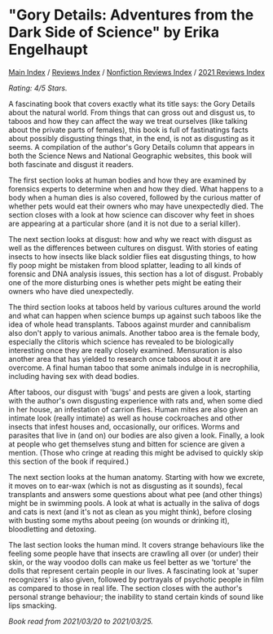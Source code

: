 # "Gory Details: Adventures from the Dark Side of Science" by Erika Engelhaupt

[Main Index](../../../README.md) / [Reviews Index](../../README.md) / [Nonfiction Reviews Index](../README.md) / [2021 Reviews Index](README.md)

*Rating: 4/5 Stars.*

A fascinating book that covers exactly what its title says: the Gory Details about the natural world. From things that can gross out and disgust us, to taboos and how they can affect the way we treat ourselves (like talking about the private parts of females), this book is full of fastinatings facts about possibly disgusting things that, in the end, is not as disgusting as it seems. A compilation of the author's Gory Details column that appears in both the Science News and National Geographic websites, this book will both fascinate and disgust it readers.

The first section looks at human bodies and how they are examined by forensics experts to determine when and how they died. What happens to a body when a human dies is also covered, followed by the curious matter of whether pets would eat their owners who may have unexpectedly died. The section closes with a look at how science can discover why feet in shoes are appearing at a particular shore (and it is not due to a serial killer).

The next section looks at disgust: how and why we react with disgust as well as the differences between cultures on disgust. With stories of eating insects to how insects like black soldier flies eat disgusting things, to how fly poop might be mistaken from blood splatter, leading to all kinds of forensic and DNA analysis issues, this section has a lot of disgust. Probably one of the more disturbing ones is whether pets might be eating their owners who have died unexpectedly.

The third section looks at taboos held by various cultures around the world and what can happen when science bumps up against such taboos like the idea of whole head transplants. Taboos against murder and cannibalism also don't apply to various animals. Another taboo area is the female body, especially the clitoris which science has revealed to be biologically interesting once they are really closely examined. Mensuration is also another area that has yielded to research once taboos about it are overcome. A final human taboo that some animals indulge in is necrophilia, including having sex with dead bodies.

After taboos, our disgust with 'bugs' and pests are given a look, starting with the author's own disgusting experience with rats and, when some died in her house, an infestation of carrion flies. Human mites are also given an intimate look (really intimate) as well as house cockroaches and other insects that infest houses and, occasionally, our orifices. Worms and parasites that live in (and on) our bodies are also given a look. Finally, a look at people who get themselves stung and bitten for science are given a mention. (Those who cringe at reading this might be advised to quickly skip this section of the book if required.)

The next section looks at the human anatomy. Starting with how we excrete, it moves on to ear-wax (which is not as disgusting as it sounds), fecal transplants and answers some questions about what pee (and other things) might be in swimming pools. A look at what is actually in the saliva of dogs and cats is next (and it's not as clean as you might think), before closing with busting some myths about peeing (on wounds or drinking it), bloodletting and detoxing.

The last section looks the human mind. It covers strange behaviours like the feeling some people have that insects are crawling all over (or under) their skin, or the way voodoo dolls can make us feel better as we 'torture' the dolls that represent certain people in our lives. A fascinating look at 'super recognizers' is also given, followed by portrayals of psychotic people in film as compared to those in real life. The section closes with the author's personal strange behaviour; the inability to stand certain kinds of sound like lips smacking.

*Book read from 2021/03/20 to 2021/03/25.*
